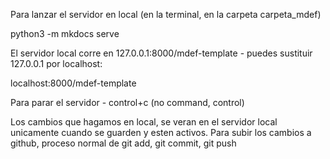 Para lanzar el servidor en local (en la terminal, en la carpeta carpeta_mdef)

python3 -m mkdocs serve

El servidor local corre en 127.0.0.1:8000/mdef-template - puedes sustituir 127.0.0.1 por localhost:

localhost:8000/mdef-template

Para parar el servidor  - control+c (no command, control)

Los cambios que hagamos en local, se veran en el servidor local unicamente cuando se guarden y esten activos. 
Para subir los cambios a github, proceso normal de git add, git commit, git push

